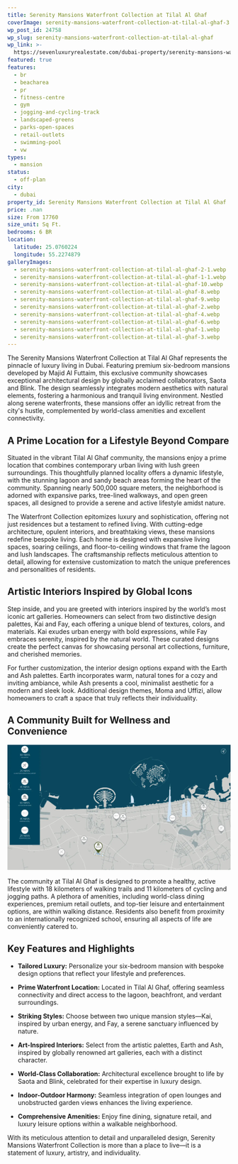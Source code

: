 ```yaml
---
title: Serenity Mansions Waterfront Collection at Tilal Al Ghaf
coverImage: serenity-mansions-waterfront-collection-at-tilal-al-ghaf-3.webp
wp_post_id: 24758
wp_slug: serenity-mansions-waterfront-collection-at-tilal-al-ghaf
wp_link: >-
  https://sevenluxuryrealestate.com/dubai-property/serenity-mansions-waterfront-collection-at-tilal-al-ghaf/
featured: true
features:
  - br
  - beacharea
  - pr
  - fitness-centre
  - gym
  - jogging-and-cycling-track
  - landscaped-greens
  - parks-open-spaces
  - retail-outlets
  - swimming-pool
  - vw
types:
  - mansion
status:
  - off-plan
city:
  - dubai
property_id: Serenity Mansions Waterfront Collection at Tilal Al Ghaf
price: .nan
size: From 17760
size_unit: Sq Ft.
bedrooms: 6 BR
location:
  latitude: 25.0760224
  longitude: 55.2274879
galleryImages:
  - serenity-mansions-waterfront-collection-at-tilal-al-ghaf-2-1.webp
  - serenity-mansions-waterfront-collection-at-tilal-al-ghaf-1-1.webp
  - serenity-mansions-waterfront-collection-at-tilal-al-ghaf-10.webp
  - serenity-mansions-waterfront-collection-at-tilal-al-ghaf-8.webp
  - serenity-mansions-waterfront-collection-at-tilal-al-ghaf-9.webp
  - serenity-mansions-waterfront-collection-at-tilal-al-ghaf-2.webp
  - serenity-mansions-waterfront-collection-at-tilal-al-ghaf-4.webp
  - serenity-mansions-waterfront-collection-at-tilal-al-ghaf-6.webp
  - serenity-mansions-waterfront-collection-at-tilal-al-ghaf-1.webp
  - serenity-mansions-waterfront-collection-at-tilal-al-ghaf-3.webp
---
```


The Serenity Mansions Waterfront Collection at Tilal Al Ghaf represents the pinnacle of luxury living in Dubai. Featuring premium six-bedroom mansions developed by Majid Al Futtaim, this exclusive community showcases exceptional architectural design by globally acclaimed collaborators, Saota and Blink. The design seamlessly integrates modern aesthetics with natural elements, fostering a harmonious and tranquil living environment. Nestled along serene waterfronts, these mansions offer an idyllic retreat from the city's hustle, complemented by world-class amenities and excellent connectivity.  

## **A Prime Location for a Lifestyle Beyond Compare**

Situated in the vibrant Tilal Al Ghaf community, the mansions enjoy a prime location that combines contemporary urban living with lush green surroundings. This thoughtfully planned locality offers a dynamic lifestyle, with the stunning lagoon and sandy beach areas forming the heart of the community. Spanning nearly 500,000 square meters, the neighborhood is adorned with expansive parks, tree-lined walkways, and open green spaces, all designed to provide a serene and active lifestyle amidst nature.  

The Waterfront Collection epitomizes luxury and sophistication, offering not just residences but a testament to refined living. With cutting-edge architecture, opulent interiors, and breathtaking views, these mansions redefine bespoke living. Each home is designed with expansive living spaces, soaring ceilings, and floor-to-ceiling windows that frame the lagoon and lush landscapes. The craftsmanship reflects meticulous attention to detail, allowing for extensive customization to match the unique preferences and personalities of residents.  

## **Artistic Interiors Inspired by Global Icons**  

Step inside, and you are greeted with interiors inspired by the world’s most iconic art galleries. Homeowners can select from two distinctive design palettes, Kai and Fay, each offering a unique blend of textures, colors, and materials. Kai exudes urban energy with bold expressions, while Fay embraces serenity, inspired by the natural world. These curated designs create the perfect canvas for showcasing personal art collections, furniture, and cherished memories.  

For further customization, the interior design options expand with the Earth and Ash palettes. Earth incorporates warm, natural tones for a cozy and inviting ambiance, while Ash presents a cool, minimalist aesthetic for a modern and sleek look. Additional design themes, Moma and Uffizi, allow homeowners to craft a space that truly reflects their individuality.  

## **A Community Built for Wellness and Convenience**  

![Serenity Mansions Waterfront Collection at Tilal Al Ghaf - Seven Luxury Real Estate](images/serenity-mansions-waterfront-collection-at-tilal-al-ghaf-1-2.webp)

The community at Tilal Al Ghaf is designed to promote a healthy, active lifestyle with 18 kilometers of walking trails and 11 kilometers of cycling and jogging paths. A plethora of amenities, including world-class dining experiences, premium retail outlets, and top-tier leisure and entertainment options, are within walking distance. Residents also benefit from proximity to an internationally recognized school, ensuring all aspects of life are conveniently catered to.  

## **Key Features and Highlights**  

- **Tailored Luxury:** Personalize your six-bedroom mansion with bespoke design options that reflect your lifestyle and preferences.  

- **Prime Waterfront Location:** Located in Tilal Al Ghaf, offering seamless connectivity and direct access to the lagoon, beachfront, and verdant surroundings.  

- **Striking Styles:** Choose between two unique mansion styles—Kai, inspired by urban energy, and Fay, a serene sanctuary influenced by nature.  

- **Art-Inspired Interiors:** Select from the artistic palettes, Earth and Ash, inspired by globally renowned art galleries, each with a distinct character.  

- **World-Class Collaboration:** Architectural excellence brought to life by Saota and Blink, celebrated for their expertise in luxury design.  

- **Indoor-Outdoor Harmony:** Seamless integration of open lounges and unobstructed garden views enhances the living experience.  

- **Comprehensive Amenities:** Enjoy fine dining, signature retail, and luxury leisure options within a walkable neighborhood.  

With its meticulous attention to detail and unparalleled design, Serenity Mansions Waterfront Collection is more than a place to live—it is a statement of luxury, artistry, and individuality.
